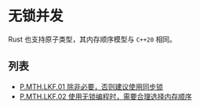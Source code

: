 # 无锁并发

Rust 也支持原子类型，其内存顺序模型与 `C++20` 相同。

## 列表

- [P.MTH.LKF.01 除非必要，否则建议使用同步锁](./lock-free/P.MTH.LKF.01.md)
- [P.MTH.LKF.02 使用无锁编程时，需要合理选择内存顺序](./lock-free/P.MTH.LKF.02.md)